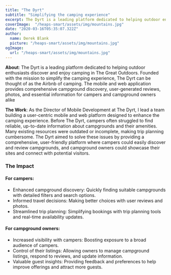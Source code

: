 ```yaml
---
title: "The Dyrt"
subtitle: "Simplifying the camping experience"
excerpt: The Dyrt is a leading platform dedicated to helping outdoor enthusiasts discover and enjoy camping in The Great Outdoors. Founded with the mission to simplify the camping experience, The Dyrt can be thought of as the Airbnb of camping. The mobile and web application provides comprehensive campground discovery, user-generated reviews, photos, and essential information for campers and campground owners alike"
coverImage:  "/heaps-smart/assets/img/mountains.jpg"
date: "2020-03-16T05:35:07.322Z"
author:
  name: Derek Blank
  picture: "/heaps-smart/assets/img/mountains.jpg"
ogImage:
  url: "/heaps-smart/assets/img/mountains.jpg"
---
```


**About**: The Dyrt is a leading platform dedicated to helping outdoor enthusiasts discover and enjoy camping in The Great Outdoors. Founded with the mission to simplify the camping experience, The Dyrt can be thought of as the Airbnb of camping. The mobile and web application provides comprehensive campground discovery, user-generated reviews, photos, and essential information for campers and campground owners alike

**The Work**: As the Director of Mobile Development at The Dyrt, I lead a team building a user-centric mobile and web platform designed to enhance the camping experience. Before The Dyrt, campers often struggled to find reliable, up-to-date information about campgrounds and their amenities. Many existing resources were outdated or incomplete, making trip planning cumbersome. 
The Dyrt aimed to solve these issues by providing a comprehensive, user-friendly platform where campers could easily discover and review campgrounds, and campground owners could showcase their sites and connect with potential visitors.


### The Impact

#### For campers:
- Enhanced campground discovery: Quickly finding suitable campgrounds with detailed filters and search options.
- Informed travel decisions: Making better choices with user reviews and photos.
- Streamlined trip planning: Simplifying bookings with trip planning tools and real-time availability updates.


#### For campground owners:
* Increased visibility with campers: Boosting exposure to a broad audience of campers.
* Control of their listings: Allowing owners to manage campground listings, respond to reviews, and update information.
* Valuable guest insights: Providing feedback and preferences to help improve offerings and attract more guests.